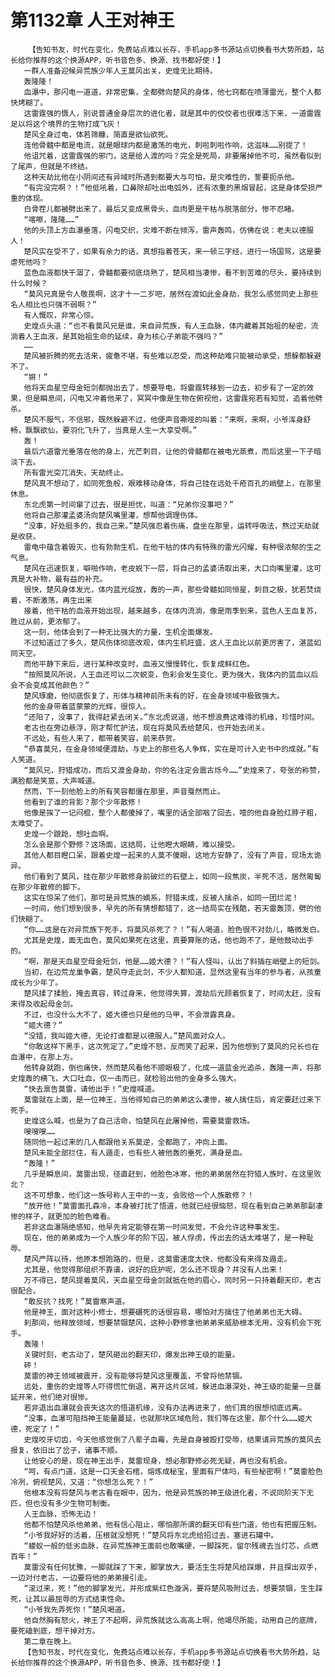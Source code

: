# 第1132章 人王对神王
        【告知书友，时代在变化，免费站点难以长存，手机app多书源站点切换看书大势所趋，站长给你推荐的这个换源APP，听书音色多、换源、找书都好使！】
       一群人准备迎候异荒族少年人王莫风出关，史煌无比期待。
       轰隆隆！
       血瀑中，那闪电一道道，非常密集，全都劈向楚风的身体，他七窍都在喷薄雷光，整个人都快烤糊了。
       这雷霆强的慑人，别说普通金身层次的进化者，就是其中的佼佼者也很难活下来，一道雷霆足以将这个境界的生物打成飞灰！
       楚风全身过电，体若筛糠，简直是欲仙欲死。
       连他骨髓中都是电流，就是眼球内都是激荡的电光，刺啦刺啦作响，这滋味……别提了！
       他诅咒着，这雷霆强的邪门，这是给人渡的吗？完全是死局，非要屠掉他不可，虽然看似到了尾声，但就是不终结。
       这种天劫比他在小阴间还有异域时所遇到都要大与可怕，是灾难性的，誓要扼杀他。
       “有完没完啊？！”他低吼着，口鼻除却吐出电弧外，还有浓重的黑烟冒起，这是身体受损严重的体现。
       白骨茬儿都被劈出来了，最后又变成黑骨头，血肉更是干枯与脱落部分，惨不忍睹。
       “喀嚓，隆隆……”
       他的头顶上方血瀑垂落，闪电交织，灾难不断在倾泻，雷声轰鸣，仿佛在说：老夫以德服人！
       楚风实在受不了，如果有余力的话，真想指着苍天，来一顿三字经，进行一场国骂，这是要虐死他吗？
       蓝色血液都快干涸了，骨髓都要彻底烧熟了，楚风相当凄惨，看不到苦难的尽头，要持续到什么时候？
       “莫风兄真是令人敬畏啊，这才十一二岁吧，居然在渡如此金身劫，我怎么感觉同史上那些名人相比也只强不弱啊？”
       有人慨叹，非常心惊。
       史煌点头道：“也不看莫风兄是谁，来自异荒族，有人王血脉，体内藏着其始祖的秘密，流淌着人王血液，是其始祖生命的延续，身为核心子弟能不强吗？”
       ……
       楚风被折腾的死去活来，疲惫不堪，有些难以忍受，而这种劫难只能被动承受，想躲都躲避不了。
       “锵！”
       他将天血星空母金短剑都抛出去了，想要导电，将雷霆转移到一边去，初步有了一定的效果，但是瞬息间，闪电又冲着他来了，冥冥中像是生物在俯视他，这雷霆宛若有知觉，追着他劈杀。
       楚风不服气，不信邪，既然躲避不过，他便声音嘶哑的叫着：“来啊，来啊，小爷浑身舒畅，飘飘欲仙，要羽化飞升了，当真是人生一大享受啊。”
       轰！
       最后六道雷光垂落在他的身上，光芒刺目，让他的骨髓都在被电光蒸煮，而后这里一下子暗淡下去。
       所有雷光突兀消失，天劫终止。
       楚风真不想动了，如同死鱼般，艰难移动身体，将自己挂在远处千疮百孔的峭壁上，在那里休息。
       东北虎第一时间窜了过去，很是担忧，叫道：“兄弟你没事吧？”
       他将自己那灌孟婆汤向楚风嘴里灌，想帮他调理伤体。
       “没事，好处挺多的，我自己来。”楚风强忍着伤痛，盘坐在那里，运转呼吸法，熬过天劫就是收获。
       雷电中蕴含着毁灭，也有勃勃生机，在他干枯的体内有特殊的雷光闪耀，有种很浓郁的生之气息。
       楚风在迅速恢复，噼啪作响，老皮蜕下一层，将自己的孟婆汤取出来，大口向嘴里灌，这可真是大补物，最有益的补充。
       很快，楚风身体发光，体内蓝光绽放，轰的一声，那些骨髓如同恒星，刺目之极，犹若焚烧着，不断激荡，再生出来
       接着，他干枯的血液开始出现，越来越多，在体内流淌，像是雨季到来，蓝色人王血复苏，胜过从前，更浓郁了。
       这一刻，他体会到了一种无比强大的力量，生机全面爆发。
       不过知道过了多久，楚风伤体彻底改观，体内生机旺盛，这人王血比以前更厉害了，湛蓝如同天空。
       而他平静下来后，进行某种改变时，血液又慢慢转化，恢复成鲜红色。
       “按照莫风所说，人王血还可以二次蜕变，色彩会发生变化，更为强大，我体内的蓝血以后会不会变成其他颜色？”
       楚风琢磨，他彻底恢复了，形体与精神前所未有的好，在金身领域中极致强大。
       他的金身带着蓝蒙蒙的光辉，很惊人。
       “还阳了，没事了，我得赶紧去闭关。”东北虎说道，他不想浪费这难得的机缘，珍惜时间。
       老古也在旁边悬浮，刚才帮忙护法，现在将莫风丢给楚风，也开始去闭关。
       不远处，有些人来了，都带着笑容，前来恭贺。
       “恭喜莫兄，在金身领域便渡劫，与史上的那些名人争辉，实在是可计入史书中的成就。”有人笑道。
       “莫风兄，狩猎成功，而后又渡金身劫，你的名注定会震古烁今……”史煌来了，夸张的称赞，满脸都是笑意，大声喊道。
       然而，下一刻他脸上的所有笑容都僵在那里，声音戛然而止。
       他看到了谁的背影？那个少年散修！
       他像是挨了一记闷棍，整个人都傻掉了，嘴里的话全部咽了回去，噎的他自身脸红脖子粗，太难受了。
       史煌一个踉跄，想吐血啊。
       怎么会是那个野修？这场面，这结局，让他瞪大眼睛，难以接受。
       其他人都目瞪口呆，跟着史煌一起来的人莫不傻眼，这地方安静了，没有了声音，现场太诡异。
       他们看到了莫风，挂在那少年散修身前破烂的石壁上，如同一段焦炭，半死不活，居然匍匐在那少年散修的脚下。
       这实在惊呆了他们，那可是异荒族的嫡系，狩猎未成，反被人擒杀，如同一团烂泥！
       一时间，他们想到很多，早先的所有猜想都错了，这一结局实在残酷，若天雷轰顶，劈的他们快糊了。
       “你……这是在对异荒族下死手，将莫风杀死了？！”有人喝道，脸色很不对劲儿，略微发白。
       尤其是史煌，面无血色，莫风如果死在这里，真要算账的话，他也跑不了，是他鼓动出手的。
       “啊，那是天血星空母金短剑，他是……姬大德？！”有人怪叫，认出了斜插在峭壁上的短剑。
       当初，在边荒龙巢争霸，楚风夺走此剑，不少人都知道，显然这里有当年的参与者，从孩童成长为少年了。
       楚风揉了揉脸，掩去真容，转过身来，他觉得失算，渡劫后光顾着恢复了，时间太赶，没有来得及收起母金剑。
       不过，也没什么大不了，姬大德也只是他的马甲，不会泄露真身。
       “姬大德？”
       “没错，我叫姬大德，无论打谁都是以德服人。”楚风面对众人。
       “你敢这样下黑手，这次死定了。”史煌不怒，反而笑了起来，因为他想到了莫风的兄长也在血瀑中，在那上方。
       他转身就跑，倒也痛快，然而楚风看他不顺眼极了，化成一道蓝金光追杀，轰隆一声，将那史煌轰的横飞，大口吐血，仅一击而已，就检验出他的金身多么强大。
       “快去禀告莫雷，请他出手！”史煌喊道。
       莫雷就在上面，是一位神王，当他得知自己的弟弟这么凄惨，被人擒住后，肯定要赶过来下死手。
       史煌这么喊，也是为了自己活命，怕楚风在此屠掉他，需要莫雷救场。
       嗖嗖嗖……
       随同他一起过来的几人都跟他关系莫逆，全都跑了，冲向上面。
       楚风未能全部拦住，有人遁走，也有些人被他轰的垂死，满身是血。
       “轰隆！”
       几乎是瞬息间，莫雷出现，径直赶到，他脸色冰寒，他的弟弟居然在狩猎人族时，在这里败北？
       这不可想象，他们这一族号称人王中的一支，会败给一个人族散修？！
       “放开他！”莫雷面孔森冷，本身被打扰了悟道，他就已经很恼怒，现在看到自己弟弟那副凄惨的样子，就更加的脸色难看。
       若非这血瀑隔绝感知，他早先肯定能够在第一时间发觉，不会允许这种事发生。
       现在，他的弟弟成为一个人族少年的阶下囚，被人俘虏，传出去的话太难堪了，是一种耻辱。
       楚风严阵以待，他原本想跑路的，但是，这莫雷速度太快，他都没有来得及遁走。
       尤其是，他觉得那组织不靠谱，说好的庇护呢，怎么还不现身？并没有人出来！
       万不得已，楚风提着莫风，天血星空母金剑就抵在他的眉心，同时另一只持着翻天印，老古很配合。
       “敢反抗？找死！”莫雷寒声道。
       他是神王，面对这种小修士，想要碾死的话很容易，哪怕对方擒住了他弟弟也无大碍。
       刹那间，他释放领域，想要禁锢楚风，这种小野修拿他弟弟来威胁根本无用，没有机会下死手。
       轰隆！
       关键时刻，老古动了，楚风砸出的翻天印，爆发出神王级的能量。
       砰！
       莫雷的神王领域被震开，没有能够将楚风这里覆盖，不曾将他禁锢。
       远处，重伤的史煌等人吓得慌忙倒退，离开这片区域，躲进血瀑深处，神王级的能量一旦蔓延开来，他们绝对很惨。
       若非退出血瀑就会丧失这次的悟道机缘，没有办法再进来了，他们真的很想彻底远离。
       “没事，血瀑可阻挡神王能量蔓延，也就那块区域危险，我们等在这里，那个什么……姬大德，死定了！”
       史煌咬牙切齿，今天他感觉倒了八辈子血霉，先是自身被殴打受辱，结果请异荒族的莫风去报复，依旧出了岔子，诸事不顺。
       让他安心的是，现在神王出手，莫雷现身，想必那野修必死无疑，再也没有机会。
       “呵，有点门道，这是一口天金石棺，熔炼成秘宝，里面有尸体吗，有些秘密啊！”莫雷脸色冷冽，俯视楚风，又道：“你想怎么死？！”
       他根本没有将楚风与老古看在眼中，因为，他是异荒族的神王级进化者，不说同阶天下无匹，但也没有多少生物可制衡。
       人王血脉，恐怖无边！
       他都不怕楚风杀他弟弟，他有信心阻止，哪怕那所谓的翻天印有些门道，他也有把握压制。
       “小爷我好好的活着，压根就没想死！”楚风将东北虎给招过去，塞进石罐中。
       “蝼蚁一般的低劣血脉，在异荒族神王面前也敢嘴硬，一脚踩死，留尔残魂去当灯芯，点燃百年！”
       莫雷没有任何犹豫，一脚就踩了下来，脚掌放大，要活生生将楚风给踩爆，并且探出双手，一边对付老古，一边要将他的弟弟接引走。
       “滚过来，死！”他的脚掌发光，并形成紫红色漩涡，要将楚风吸附过去，想要禁锢，生生踩死，让其以最屈辱的方式结束性命。
       “小爷我先弄死你！”楚风喝道。
       他自然胸有怒火，神王了不起啊，异荒族就这么高高上啊，他竭尽所能，动用自己的底牌，要死磕到底，想干掉对方。
       第二章在晚上。
       【告知书友，时代在变化，免费站点难以长存，手机app多书源站点切换看书大势所趋，站长给你推荐的这个换源APP，听书音色多、换源、找书都好使！】